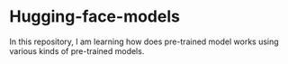 # Hugging-face-models
In this repository, I am learning how does pre-trained model works using various kinds of pre-trained models.
